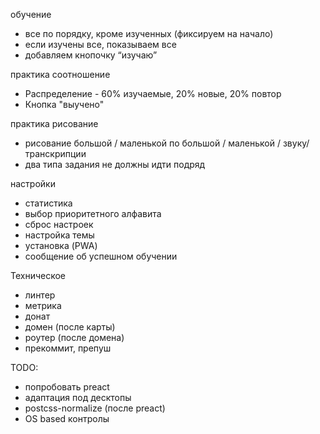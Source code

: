 обучение
- все по порядку, кроме изученных (фиксируем на начало)
- если изучены все, показываем все
- добавляем кнопочку “изучаю”

практика соотношение
- Распределение - 60% изучаемые, 20% новые, 20% повтор
- Кнопка "выучено"

практика рисование
- рисование большой / маленькой по большой / маленькой / звуку/транскрипции
- два типа задания не должны идти подряд

настройки
- статистика
- выбор приоритетного алфавита
- сброс настроек
- настройка темы
- установка (PWA)
- сообщение об успешном обучении

Техническое
- линтер
- метрика
- донат
- домен (после карты)
- роутер (после домена)
- прекоммит, препуш

TODO: 
- попробовать preact
- адаптация под десктопы
- postcss-normalize (после preact)
- OS based контролы
